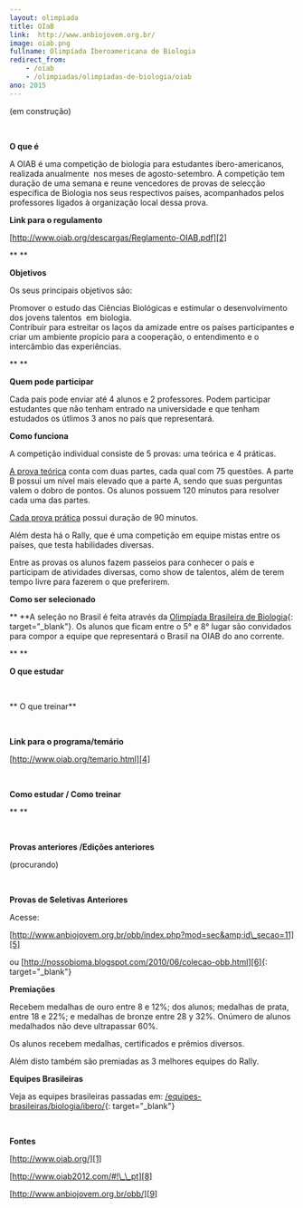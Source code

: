 ```yaml
---
layout: olimpiada
title: OIaB
link:  http://www.anbiojovem.org.br/
image: oiab.png
fullname: Olimpíada Iberoamericana de Biologia
redirect_from: 
    - /oiab
    - /olimpiadas/olimpiadas-de-biologia/oiab
ano: 2015
---
```



(em construção)



 

**O que é**

A OIAB é uma competição de biologia para estudantes ibero-americanos, realizada anualmente  nos meses de agosto-setembro. A competição tem duração de uma semana e reune vencedores de provas de selecção específica de
Biologia nos seus respectivos países, acompanhados pelos professores ligados à organização local dessa prova.

**Link para o regulamento**

[http://www.oiab.org/descargas/Reglamento-OIAB.pdf][2]

** **

**Objetivos**

Os seus principais objetivos são:

Promover o estudo das Ciências Biológicas e estimular o desenvolvimento dos jovens talentos  em biologia.  
 Contribuir para estreitar os laços da amizade entre os países participantes e criar um ambiente propício para a cooperação, o entendimento e o intercâmbio das experiências.

** **

**Quem pode participar**

Cada país pode enviar até 4 alunos e 2 professores. Podem participar estudantes que não tenham entrado na universidade e que tenham estudados os útlimos 3 anos no país que representará.

**Como funciona**

A competição individual consiste de 5 provas: uma teórica e 4 práticas.

<span style="text-decoration: underline;">A prova teórica</span> conta com duas partes, cada qual com 75 questões. A parte B possui um nível mais elevado que a parte A, sendo que suas perguntas valem o dobro de pontos.
Os alunos possuem 120 minutos para resolver cada uma das partes.

<span style="text-decoration: underline;">Cada prova prática</span> possui duração de 90 minutos.

Além desta há o Rally, que é uma competição em equipe mistas entre os países, que testa habilidades diversas.

Entre as provas os alunos fazem passeios para conhecer o país e participam de atividades diversas, como show de talentos, além de terem tempo livre para fazerem o que preferirem.

**Como ser selecionado**

** **A seleção no Brasil é feita através da [Olimpíada Brasileira de Biologia][3]{: target="_blank"}. Os alunos que ficam entre o 5° e 8° lugar são convidados para compor a equipe que representará o Brasil na OIAB do ano
corrente.

** **

<strong>O que estudar </strong>

 

** O que treinar**

 

**Link para o programa/temário**

[http://www.oiab.org/temario.html][4]

 

**Como estudar / Como treinar**

** **

 

**Provas anteriores /Edições anteriores**

(procurando)

 

**Provas de Seletivas Anteriores**

Acesse:

[http://www.anbiojovem.org.br/obb/index.php?mod=sec&amp;id\_secao=11][5]

ou [http://nossobioma.blogspot.com/2010/06/colecao-obb.html][6]{: target="_blank"}

**Premiações**

Recebem medalhas de ouro entre 8 e 12%; dos alunos; medalhas de prata, entre 18 e 22%; e medalhas de bronze entre 28 y 32%. Onúmero de alunos medalhados não deve ultrapassar 60%.

Os alunos recebem medalhas, certificados e prêmios diversos.

Além disto também são premiadas as 3 melhores equipes do Rally.

**Equipes Brasileiras**

Veja as equipes brasileiras passadas em: [/equipes-brasileiras/biologia/ibero/][7]{: target="_blank"}

 

**Fontes**

[http://www.oiab.org/][1]

[http://www.oiab2012.com/#!\_\_pt][8]

[http://www.anbiojovem.org.br/obb/][9]



[1]: http://www.oiab.org/
[2]: http://www.oiab.org/descargas/Reglamento-OIAB.pdf
[3]: /olimpiadas/olimpiadas-de-biologia/obb/
[4]: http://www.oiab.org/temario.html
[5]: http://www.anbiojovem.org.br/obb/index.php?mod=sec&amp;id_secao=11
[6]: http://nossobioma.blogspot.com/2010/06/colecao-obb.html
[7]: /equipes-brasileiras/biologia/ibero/
[8]: http://www.oiab2012.com/#!__pt
[9]: http://www.anbiojovem.org.br/obb/
